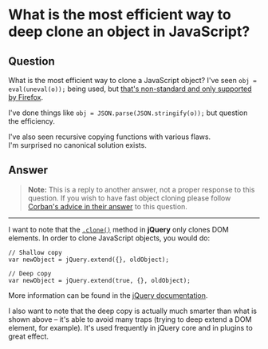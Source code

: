
# What is the most efficient way to deep clone an object in JavaScript?

## Question
        
What is the most efficient way to clone a JavaScript object? I've seen `obj = eval(uneval(o));` being used, but [that's non-standard and only supported by Firefox](https://developer.mozilla.org/en-US/docs/Web/JavaScript/Reference/Global_Objects/uneval).  
  
I've done things like `obj = JSON.parse(JSON.stringify(o));` but question the efficiency.  
  
I've also seen recursive copying functions with various flaws.  
I'm surprised no canonical solution exists.

## Answer
        
> **Note:** This is a reply to another answer, not a proper response to this question. If you wish to have fast object cloning please follow [Corban's advice in their answer](https://stackoverflow.com/a/5344074/1438393) to this question.

* * *

I want to note that the [`.clone()`](http://api.jquery.com/clone/) method in **jQuery** only clones DOM elements. In order to clone JavaScript objects, you would do:

    // Shallow copy
    var newObject = jQuery.extend({}, oldObject);
    
    // Deep copy
    var newObject = jQuery.extend(true, {}, oldObject);
    

More information can be found in the [jQuery documentation](http://api.jquery.com/jQuery.extend/).

I also want to note that the deep copy is actually much smarter than what is shown above – it's able to avoid many traps (trying to deep extend a DOM element, for example). It's used frequently in jQuery core and in plugins to great effect.

